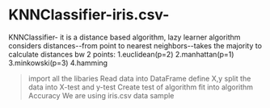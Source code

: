 # KNNClassifier-iris.csv-
KNNClassifier- it is a distance based algorithm, lazy learner algorithm
considers distances--from point to nearest neighbors--takes the majority
to calculate distances bw 2 points:
1.euclidean(p=2)
2.manhattan(p=1)
3.minkowski(p=3)
4.hamming
>import all the libaries
>Read data into DataFrame
>define X,y
>split the data into X-test and y-test
>Create test of algorithm
>fit into algorithm
>Accuracy
We are using iris.csv data sample
